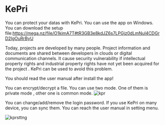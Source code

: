 # KePri
You can protect your datas with KePri. You can use the app on Windows.
You can download the setup file:https://mega.nz/file/O1kimA7T#tR3GB3e8kdJZ6s7LPGjz0dLmNul4CDGrD2lgOuRrByU

Today, projects are developed by many people. Project information and documents are shared between developers in clouds or digital communication channels.
It cause security vulnerability if intellectual property rights and industrial property rights have not yet been acquired for the project . KePri can be used to avoid this problem.

You should read the user manual after install the app!

You can encrypt/decrypt a file. You can use two mode. One of them is private mode , other one is common mode. 
![kpr](https://user-images.githubusercontent.com/111886794/216830140-c1db9558-2b89-45f7-8112-2f42ca6cd6a7.gif)

You can change/add/remove the login password. If you use KePri on many device, you can sync them. You can reach the user manual in setting menu.

![kprsttng](https://user-images.githubusercontent.com/111886794/216830158-f295a217-33f6-4936-9d4f-35ab9c841d81.gif)
